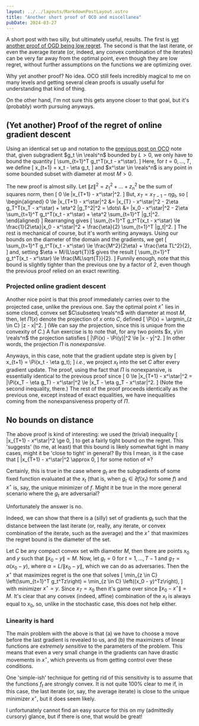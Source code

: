 ```yaml
---
layout: ../../layouts/MarkdownPostLayout.astro
title: "Another short proof of OCO and miscellanea"
pubDate: 2024-03-27
---
```


A short post with two silly, but ultimately useful, results. The first is [yet
another proof of OGD being low regret](/content/direct-oco-proof). The second
is that the last iterate, or even the average iterate (or, indeed, any convex
combination of the iterates) can be very far away from the optimal point, even
though they are low regret, without further assumptions on the functions we are
optimizing over.

Why yet another proof? No idea. OCO still feels incredibly magical to me on
many levels and getting several clean proofs is usually useful for
understanding that kind of thing.

On the other hand, I'm not sure this gets anyone closer to that goal, but it's
(probably) worth pursuing anyways.

## (Yet another) Proof of the regret of online gradient descent
Using an identical set up and notation to the [previous post on
OCO](/content/direct-oco-proof) note that, given subgradient $g_t \in \reals^n$
bounded by $L > 0$, we only have to bound the quantity
\[
    \sum_{t=1}^T g_t^T(x_t - x^\star).
\]
Here, for $t=0, \dots, T$, we define
\[
    x_{t+1} = x_t - \eta g_t,
\]
and $x^\star \in \reals^n$ is any point in some bounded subset with
diameter at most $M > 0$.

The new proof is almost silly. Let $\|z\|^2 = z_1^2 + \dots + z_n^2$ be the sum
of squares norm, then
\[
    0 \le \|x_{T+1} - x^\star\|^2.
\]
But, $x_{T} = x_{T-1} - \eta g_t$, so
\[
    \begin{aligned}
        0 \le \|x_{T+1} - x^\star\|^2 &= \|x_{T} - x^\star\|^2 - 2\eta g_T^T(x_T - x^\star) + \eta^2 \|g_T^2\|^2 = \dots\\
        &= \|x_0 - x^\star\|^2 - 2\eta \sum_{t=1}^T g_t^T(x_t - x^\star) + \eta^2 \sum_{t=1}^T \|g_t\|^2.
    \end{aligned}
\]
Rearranging gives
\[
    \sum_{t=1}^T g_t^T(x_t - x^\star) \le \frac{1}{2\eta}\|x_0 - x^\star\|^2 + \frac{\eta}{2} \sum_{t=1}^T \|g_t\|^2.
\]
The rest is mechanical of course, but it's worth writing anyways. Using our
bounds on the diameter of the domain and the gradients, we get
\[
    \sum_{t=1}^T g_t^T(x_t - x^\star) \le \frac{M^2}{2\eta} + \frac{\eta TL^2}{2},
\]
and, setting $\eta = M/(L\sqrt{T})$ gives the result
\[
    \sum_{t=1}^T g_t^T(x_t - x^\star) \le \frac{ML\sqrt{T}}{2}.
\]
Funnily enough, note that this bound is slightly tighter than the previous one
by a factor of 2, even though the previous proof relied on an exact rewriting.

### Projected online gradient descent
Another nice point is that this proof immediately carries over to the projected
case, unlike the previous one. Say the optimal point $x^\star$ lies in some
closed, convex set $C\subseteq \reals^n$ with diameter at most $M$, then, let
$\Pi(x)$ denote the projection of $x$ onto $C$, defined
\[
    \Pi(x) = \argmin_{z \in C} \|z - x\|^2.
\]
(We can say *the* projection, since this is unique from the convexity of $C$.)
A fun exercise is to note that, for any two points $x, y\in \reals^n$ the
projection satisfies
\[
\|\Pi(x) - \Pi(y)\|^2 \le \|x - y\|^2.
\]
In other words, the projection $\Pi$ is *nonexpansive*.

Anyways, in this case, note that the gradient update step is given by
\[
    x_{t+1} = \Pi(x_t - \eta g_t);
\]
*i.e.*, we project $x_t$ into the set $C$ after every gradient update.
The proof, using the fact that $\Pi$ is nonexpansive, is essentially
identical to the previous proof since
\[
    0 \le \|x_{T+1} - x^\star\|^2 = \|\Pi(x_T - \eta g_T) - x^\star\|^2 \le \|x_T - \eta g_T - x^\star\|^2.
\]
(Note the second inequality, there.) The rest of the proof proceeds identically
as the previous one, except instead of exact equalities, we have inequalities
coming from the nonexpansiveness property of $\Pi$.

## No bounds on distance
The above proof is kind of interesting: we used the (trivial) inequality
\[
    \|x_{T+1} - x^\star\|^2 \ge 0,
\]
to get a fairly tight bound on the regret. This 'suggests' (to me, at least)
that this bound is likely somewhat tight in many cases, might it be 'close
to tight' in general? By this I mean, is it the case that
\[
    \|x_{T+1} - x^\star\|^2 \approx 0,
\]
for some notion of $\approx$?

Certainly, this is true in the case where $g_t$ are the subgradients of some
fixed function evaluated at the $x_t$ (that is, when $g_t \in \partial f(x_t)$
for some $f$) and $x^\star$ is, say, the unique minimizer of $f$. Might it be
true in the more general scenario where the $g_t$ are adversarial?

Unfortunately the answer is no.

Indeed, we can show that there is a (silly) set of gradients $g_t$ such that
the distance between the last iterate (or, really, any iterate, or convex
combination of the iterate, such as the average) and the $x^\star$ that
maximizes the regret bound is the diameter of the set.

Let $C$ be any compact convex set with diameter $M$, then there are points
$x_0$ and $y$ such that $\|x_0 - y\| = M$. Now, let $g_t = 0$ for $t=1, \dots,
T-1$ and $g_T = \alpha(x_0 - y)$, where $\alpha = L/\|x_0 - y\|$, which we can
do as adversaries. Then the $x^\star$ that maximizes regret is
the one that solves
\[
\min_{z \in C} \left(\sum_{t=1}^T g_t^Tz\right) = \min_{z \in C} \left((x_0 - y)^Tz\right),
\]
with minimizer $x^\star = y$. Since $x_T = x_0$ then it's game over since
$\|x_0 - x^\star\| = M$. It's clear that any convex (indeed, affine)
combination of the $x_t$ is always equal to $x_0$, so, unlike in the stochastic
case, this does not help either.

### Linearity is hard
The main problem with the above is that (a) we have to choose a move before the
last gradient is revealed to us, and (b) the maximizers of linear functions are
*extremely sensitive* to the parameters of the problem. This means that even a
very small change in the gradients can have drastic movements in $x^\star$,
which prevents us from getting control over these conditions.

One 'simple-ish' technique for getting rid of this sensitivity is to assume
that the functions $f_t$ are strongly convex. It is not quite 100% clear to me
if, in this case, the last iterate (or, say, the average iterate) is close to
the unique minimizer $x^\star$, but it does seem likely.

I unfortunately cannot find an easy source for this on my (admittedly cursory)
glance, but if there is one, that would be great!


